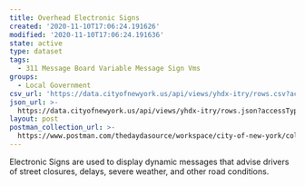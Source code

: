 ```yaml
---
title: Overhead Electronic Signs
created: '2020-11-10T17:06:24.191626'
modified: '2020-11-10T17:06:24.191636'
state: active
type: dataset
tags:
  - 311 Message Board Variable Message Sign Vms
groups:
  - Local Government
csv_url: 'https://data.cityofnewyork.us/api/views/yhdx-itry/rows.csv?accessType=DOWNLOAD'
json_url: >-
  https://data.cityofnewyork.us/api/views/yhdx-itry/rows.json?accessType=DOWNLOAD
layout: post
postman_collection_url: >-
  https://www.postman.com/thedaydasource/workspace/city-of-new-york/collection/15909983-c43e4ddc-f30a-4731-8f15-ba301249dfd8
---
```

Electronic Signs are used to display dynamic messages that advise drivers of street closures, delays, severe weather, and other road conditions.
